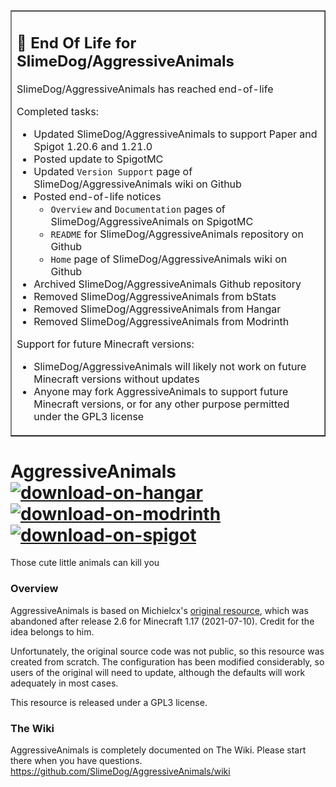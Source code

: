 <table border=1><tr><td>
<h2>🛑 End Of Life for SlimeDog/AggressiveAnimals</h2>

SlimeDog/AggressiveAnimals has reached end-of-life

Completed tasks:
- Updated SlimeDog/AggressiveAnimals to support Paper and Spigot 1.20.6 and 1.21.0
- Posted update to SpigotMC
- Updated `Version Support` page of SlimeDog/AggressiveAnimals wiki on Github
- Posted end-of-life notices
  - `Overview` and `Documentation` pages of SlimeDog/AggressiveAnimals on SpigotMC
  - `README` for SlimeDog/AggressiveAnimals repository on Github
  - `Home` page of SlimeDog/AggressiveAnimals wiki on Github
- Archived SlimeDog/AggressiveAnimals Github repository
- Removed SlimeDog/AggressiveAnimals from bStats
- Removed SlimeDog/AggressiveAnimals from Hangar
- Removed SlimeDog/AggressiveAnimals from Modrinth

Support for future Minecraft versions:
- SlimeDog/AggressiveAnimals will likely not work on future Minecraft versions without updates
- Anyone may fork AggressiveAnimals to support future Minecraft versions, or for any other purpose permitted under the GPL3 license
</td></tr></table>

# AggressiveAnimals &nbsp; &nbsp; &nbsp; &nbsp; &nbsp; <a href="https://hangar.papermc.io/SlimeDog/AggressiveAnimals">![download-on-hangar](https://user-images.githubusercontent.com/17748923/187102194-00e910e6-ee8e-42cb-bfe1-d2f9e657ef4b.png)</a> <a href="https://modrinth.com/plugin/aggressiveanimals">![download-on-modrinth](https://user-images.githubusercontent.com/17748923/218833785-00aa845a-64d3-41c1-aa59-bc68316be5d2.png)</a> <a href="https://www.spigotmc.org/resources/100934/">![download-on-spigot](https://user-images.githubusercontent.com/17748923/187102011-b72e0f1d-ba74-4cb2-a69e-46f48cb364b5.png)</a>

Those cute little animals can kill you

### Overview

AggressiveAnimals is based on Michielcx's [original resource](https://www.spigotmc.org/resources/76716/), which was abandoned after release 2.6 for Minecraft 1.17 (2021-07-10). Credit for the idea belongs to him.

Unfortunately, the original source code was not public, so this resource was created from scratch. The configuration has been modified considerably, so users of the original will need to update, although the defaults will work adequately in most cases.

This resource is released under a GPL3 license.

### The Wiki

AggressiveAnimals is completely documented on The Wiki. Please start there when you have questions. https://github.com/SlimeDog/AggressiveAnimals/wiki
